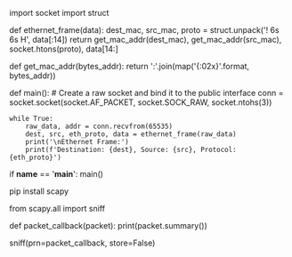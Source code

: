 import socket
import struct

def ethernet_frame(data):
    dest_mac, src_mac, proto = struct.unpack('! 6s 6s H', data[:14])
    return get_mac_addr(dest_mac), get_mac_addr(src_mac), socket.htons(proto), data[14:]

def get_mac_addr(bytes_addr):
    return ':'.join(map('{:02x}'.format, bytes_addr))

def main():
    # Create a raw socket and bind it to the public interface
    conn = socket.socket(socket.AF_PACKET, socket.SOCK_RAW, socket.ntohs(3))

    while True:
        raw_data, addr = conn.recvfrom(65535)
        dest, src, eth_proto, data = ethernet_frame(raw_data)
        print('\nEthernet Frame:')
        print(f'Destination: {dest}, Source: {src}, Protocol: {eth_proto}')

if __name__ == '__main__':
    main()

pip install scapy

from scapy.all import sniff

def packet_callback(packet):
    print(packet.summary())

sniff(prn=packet_callback, store=False)
